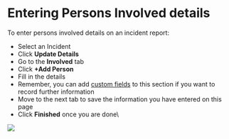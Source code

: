 # Entering Persons Involved details

To enter persons involved details on an incident report:

* Select an Incident
* Click **Update Details**
* Go to the **Involved** tab
* Click **+Add Person**
* Fill in the details
* Remember, you can add [custom fields](../../shared-services/custom-fields/) to this section if you want to record further information
* Move to the next tab to save the information you have entered on this page
* Click **Finished** once you are done\


![](<../../.gitbook/assets/entering persons involved.gif>)
